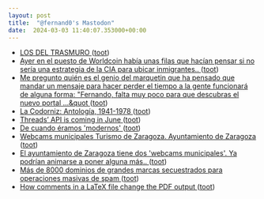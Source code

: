 ```yaml
---
layout: post
title:  "@fernand0's Mastodon"
date:  2024-03-03 11:40:07.353000+00:00
---
```

*  [LOS DEL TRASMURO ](https://youtu.be/ZOg7bbycAB) ([toot](https://mastodon.social/@fernand0/112031564257718522))
*  [Ayer en el puesto de Worldcoin había unas filas que hacían pensar si no sería una estrategia de la CIA para ubicar inmigrantes.. ](https://mastodon.social/@fernand0/112031542501252365) ([toot](https://mastodon.social/@fernand0/112031542501252365))
*  [Me pregunto quién es el genio del marquetin que ha pensado que mandar un mensaje para hacer perder el tiempo a la gente funcionará de alguna forma: &quot;Fernando, falta muy poco para que descubras el nuevo portal ...&quot ](https://mastodon.social/@fernand0/112031403383450847) ([toot](https://mastodon.social/@fernand0/112031403383450847))
*  [La Codorniz: Antología, 1941-1978 ](https://fotografiasenmovimiento.wordpress.com/2024/03/03/la-codorniz-antologia-1941-1978) ([toot](https://mastodon.social/@fernand0/112031294828996319))
*  [Threads’ API is coming in June ](https://www.theverge.com/2024/3/1/24087915/threads-api-hootsuite-techmeme-third-part) ([toot](https://mastodon.social/@fernand0/112031046325821963))
*  [De cuando éramos &#39;modernos&#39; ](https://mastodon.social/@fernand0/112030359525333046) ([toot](https://mastodon.social/@fernand0/112030359525333046))
*  [Webcams municipales Turismo de Zaragoza. Ayuntamiento de Zaragoza ](https://www.zaragoza.es/sede/portal/turismo/post/webcam) ([toot](https://mastodon.social/@fernand0/112030358358118449))
*  [El ayuntamiento de Zaragoza tiene dos &#39;webcams municipales&#39;. Ya podrían animarse a poner alguna más.. ](https://mastodon.social/@fernand0/112030355316521264) ([toot](https://mastodon.social/@fernand0/112030355316521264))
*  [Más de 8000 dominios de grandes marcas secuestrados para operaciones masivas de spam ](https://unaaldia.hispasec.com/2024/03/mas-de-8000-dominios-de-grandes-marcas-secuestrados-para-operaciones-masivas-de-spam.htm) ([toot](https://mastodon.social/@fernand0/112029438028343865))
*  [How comments in a LaTeX file change the PDF output ](https://www.johndcook.com/blog/2024/02/08/pdflatex-comment) ([toot](https://mastodon.social/@fernand0/112027529985713147))
